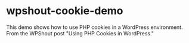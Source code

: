 # wpshout-cookie-demo
This demo shows how to use PHP cookies in a WordPress environment. From the WPShout post "Using PHP Cookies in WordPress."
